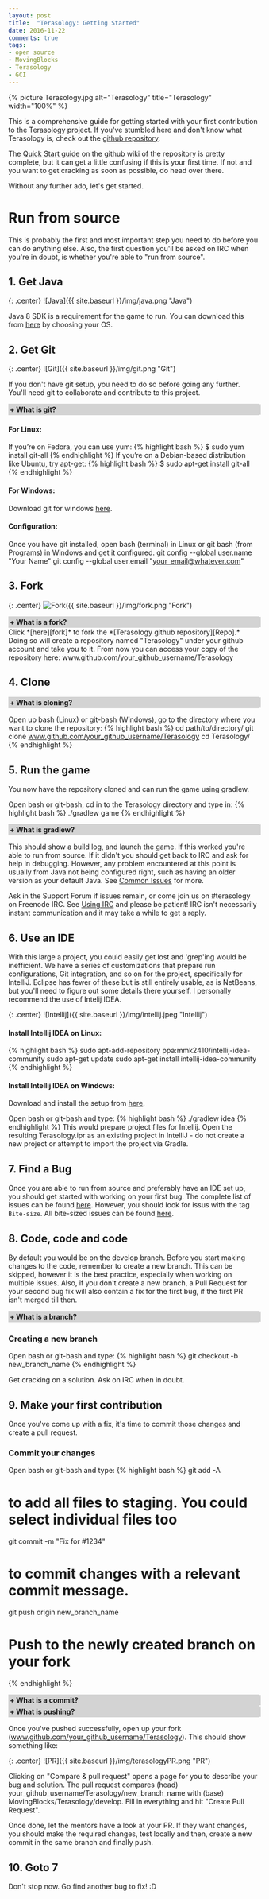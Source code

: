 ```yaml
---
layout: post
title:  "Terasology: Getting Started"
date: 2016-11-22
comments: true
tags:
- open source
- MovingBlocks
- Terasology
- GCI
---
```


<style type="text/css">
    .collapsiblecontainer {
    width:100%;
    border:1px solid #d3d3d3;
}
.collapsiblecontainer div {
    width:100%;
}
.collapsiblecontainer .collapsibleheader {
    background-color:#d3d3d3;
    padding: 2px;
    cursor: pointer;
    font-weight: bold;
}
.collapsiblecontainer .collapsiblecontent {
    display: none;
    padding : 5px;
}
</style>
<script src="https://ajax.googleapis.com/ajax/libs/jquery/1.12.0/jquery.min.js"></script>
<script type="text/javascript">
$(document).ready(function(){
    $(".collapsibleheader").click(function () {
        $collapsibleheader = $(this);
        //getting the next element
        $collapsiblecontent = $collapsibleheader.next();
        //open up the collapsiblecontent needed - toggle the slide- if visible, slide up, if not slidedown.
        $collapsiblecontent.slideToggle(500, function () {
            //execute this after slideToggle is done
            //change text of collapsibleheader based on visibility of collapsiblecontent div
            $collapsibleheader.find("span:first-child").text(function () {
                //change text based on condition
                return $collapsiblecontent.is(":visible") ? "- " : "+ ";
            });
        });

    });
}); 

</script>

<p class="center">{% picture Terasology.jpg alt="Terasology" title="Terasology" width="100%" %}</p>

This is a comprehensive guide for getting started with your first contribution to the Terasology project. If you've stumbled here and don't know what Terasology is, check out the [github repository][Repo].

The [Quick Start guide][wiki] on the github wiki of the repository is pretty complete, but it can get a little confusing if this is your first time. If not and you want to get cracking as soon as possible, do head over there.

Without any further ado, let's get started.

# Run from source
This is probably the first and most important step you need to do before you can do anything else. Also, the first question you'll be asked on IRC when you're in doubt, is whether you're able to "run from source".

## 1. Get Java

{: .center}
![Java]({{ site.baseurl }}/img/java.png "Java")

Java 8 SDK is a requirement for the game to run. You can download this from [here](http://www.oracle.com/technetwork/java/javase/downloads/jdk8-downloads-2133151.html) by choosing your OS.

## 2. Get Git

{: .center}
![Git]({{ site.baseurl }}/img/git.png "Git")

If you don't have git setup, you need to do so before going any further. You'll need git to collaborate and contribute to this project.
<div class="collapsiblecontainer">
<div class="collapsibleheader"><span>+ </span><span>What is git?</span></div>
<div class="collapsiblecontent">   
	Git is a free and open source distributed version control system designed to handle everything from small to very large projects with speed and efficiency.
	Version control is a system that records changes to a file or set of files over time so that you can recall specific versions later.
	<br/>
	Git allows the users working on a project to mirror and save all changes they make on the central server as well as keep a copy in their own system.
</div>
</div>

#### For Linux:
If you’re on Fedora, you can use yum:
{% highlight bash %}
$ sudo yum install git-all
{% endhighlight %}
If you’re on a Debian-based distribution like Ubuntu, try apt-get:
{% highlight bash %}
$ sudo apt-get install git-all
{% endhighlight %}

#### For Windows:
Download git for windows [here](https://git-scm.com/download/win).

#### Configuration:
Once you have git installed, open bash (terminal) in Linux or git bash (from Programs) in Windows and get it configured.
git config --global user.name "Your Name"
git config --global user.email "your_email@whatever.com"

## 3. Fork

{: .center}
![Fork]({{ site.baseurl }}/img/fork.png "Fork")

<div class="collapsiblecontainer">
<div class="collapsibleheader"><span>+ </span><span>What is a fork?</span></div>
<div class="collapsiblecontent">   
A fork is a copy of a repository. Forking a repository allows you to freely experiment with changes without affecting the original project. Forking the <a href="https://github.com/MovingBlocks/Terasology">MovingBlocks/Terasology</a> repository would create a copy of it at <a>www.github.com/your_github_username/Terasology</a>.
</div>
</div>
Click *[here][fork]* to fork the *[Terasology github repository][Repo].* Doing so will create a repository named "Terasology" under your github account and take you to it. From now you can access your copy of the repository here: <a>www.github.com/your_github_username/Terasology</a>

## 4. Clone
<div class="collapsiblecontainer">
<div class="collapsibleheader"><span>+ </span><span>What is cloning?</span></div>
<div class="collapsiblecontent">   
Cloning downloads or "clones" a repository into a newly created directory by the name of the repository. Cloning www.github.com/your_github_username/Terasology on your machine would create a folder named Teraslogy and download all the content inside it. Use cd to move in and out of directories when inside bash/git-bash.
</div>
</div>

Open up bash (Linux) or git-bash (Windows), go to the directory where you want to clone the repository:
{% highlight bash %}
cd path/to/directory/
git clone www.github.com/your_github_username/Terasology
cd Terasology/
{% endhighlight %}

## 5. Run the game
You now have the repository cloned and can run the game using gradlew.

Open bash or git-bash, cd in to the Terasology directory and type in:
{% highlight bash %}
./gradlew game
{% endhighlight %}

<div class="collapsiblecontainer">
<div class="collapsibleheader"><span>+ </span><span>What is gradlew?</span></div>
<div class="collapsiblecontent">   
The gradlew is a script which downloads a version of the Gradle through which most of the automation happens. The initial gradlew execution will download all project dependencies and could take a while. So, be patient.</div>
</div>

This should show a build log, and launch the game. If this worked you're able to run from source. If it didn't you should get back to IRC and ask for help in debugging. However, any problem encountered at this point is usually from Java not being configured right, such as having an older version as your default Java. See [Common Issues](https://github.com/MovingBlocks/Terasology/wiki/Common-Issues) for more.

Ask in the Support Forum if issues remain, or come join us on #terasology on Freenode IRC. See [Using IRC](https://github.com/MovingBlocks/Terasology/wiki/Using-IRC) and please be patient! IRC isn't necessarily instant communication and it may take a while to get a reply.


## 6. Use an IDE

With this large a project, you could easily get lost and 'grep'ing would be inefficient. We have a series of customizations that prepare run configurations, Git integration, and so on for the project, specifically for IntelliJ. Eclipse has fewer of these but is still entirely usable, as is NetBeans, but you'll need to figure out some details there yourself. I personally recommend the use of Intelij IDEA.

{: .center}
![Intellij]({{ site.baseurl }}/img/intellij.jpeg "Intellij")

#### Install Intellij IDEA on Linux:

{% highlight bash %}
sudo apt-add-repository ppa:mmk2410/intellij-idea-community
sudo apt-get update
sudo apt-get install intellij-idea-community
{% endhighlight %}

#### Install Intellij IDEA on Windows:

Download and install the setup from [here](https://www.jetbrains.com/idea/download/).

Open bash or git-bash and type:
{% highlight bash %}
./gradlew idea
{% endhighlight %}
This would prepare project files for Intellij. Open the resulting Terasology.ipr as an existing project in IntelliJ - do not create a new project or attempt to import the project via Gradle.

## 7. Find a Bug

Once you are able to run from source and preferably have an IDE set up, you should get started with working on your first bug. The complete list of issues can be found [here](https://github.com/MovingBlocks/Terasology/issues). However, you should look for issus with the tag `Bite-size`. All bite-sized issues can be found [here](https://github.com/MovingBlocks/Terasology/issues?q=is%3Aissue+is%3Aopen+label%3ABite-size).

## 8. Code, code and code

By default you would be on the develop branch. Before you start making changes to the code, remember to create a new branch. This can be skipped, however it is the best practice, especially when working on multiple issues. Also, if you don't create a new branch, a Pull Request for your second bug fix will also contain a fix for the first bug, if the first PR isn't merged till then.

<div class="collapsiblecontainer">
<div class="collapsibleheader"><span>+ </span><span>What is a branch?</span></div>
<div class="collapsiblecontent">   
Within a repository you have branches, which are effectively forks within your own repository. Your branches will have an ancestor commit in your repository, and will diverge from that commit with your changes. You can later merge your branch changes. Branches let you work on multiple disparate features at once.
</div>
</div>

### Creating a new branch
Open bash or git-bash and type:
{% highlight bash %}
git checkout -b new_branch_name
{% endhighlight %}

Get cracking on a solution. Ask on IRC when in doubt.

## 9. Make your first contribution

Once you've come up with a fix, it's time to commit those changes and create a pull request.

### Commit your changes
Open bash or git-bash and type:
{% highlight bash %}
git add -A
# to add all files to staging. You could select individual files too
git commit -m "Fix for #1234"
# to commit changes with a relevant commit message.
git push origin new_branch_name
# Push to the newly created branch on your fork
{% endhighlight %}

<div class="collapsiblecontainer">
<div class="collapsibleheader"><span>+ </span><span>What is a commit?</span></div>
<div class="collapsiblecontent">   
Whenever you commit in git, you take a screenshot of your working directory or your repository. You could come back to this state of your repository later at any point or publish these changes to your fork of the repository.
</div>
</div>

<div class="collapsiblecontainer">
<div class="collapsibleheader"><span>+ </span><span>What is pushing?</span></div>
<div class="collapsiblecontent">   
In git, when you push, you bring the changes on your local repository come into effect in the remote repository. In this case changes to the branch "new_branch_name" are published on the remote ("origin") repository www.github.com/your_github_username/Terasology.
</div>
</div>

Once you've pushed successfully, open up your fork (www.github.com/your_github_username/Terasology). This should show something like:

{: .center}
![PR]({{ site.baseurl }}/img/terasologyPR.png "PR")

Clicking on "Compare & pull request" opens a page for you to describe your bug and solution. The pull request compares (head) your_github_username/Terasology/new_branch_name with (base) MovingBlocks/Terasology/develop. Fill in everything and hit "Create Pull Request".

Once done, let the mentors have a look at your PR. If they want changes, you should make the required changes, test locally and then, create a new commit in the same branch and finally push.

## 10. Goto 7

Don't stop now. Go find another bug to fix! :D

[wiki]: https://github.com/MovingBlocks/Terasology/wiki/Dev-Setup
[fork]: https://github.com/MovingBlocks/Terasology/fork
[Repo]: https://github.com/MovingBlocks/Terasology